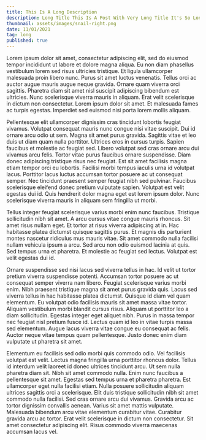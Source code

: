 ```yaml
---
title: This Is A Long Description
description: Long Title This Is A Post With Very Long Title It's So Long I Don't Know What To Say Long Title This Is A Post With Very Long Title It's So Long I Don't Know What To Say Long Title This Is A Post With Very Long Title It's So Long I Don't Know What To Say Long Title This Is A Post With Very Long Title It's So Long I Don't Know What To Say
thumbnail: assets/images/snail-right.png
date: 11/01/2021
tag: long
published: true
---
```


Lorem ipsum dolor sit amet, consectetur adipiscing elit, sed do eiusmod tempor incididunt ut labore et dolore magna aliqua. Eu non diam phasellus vestibulum lorem sed risus ultricies tristique. Et ligula ullamcorper malesuada proin libero nunc. Purus sit amet luctus venenatis. Tellus orci ac auctor augue mauris augue neque gravida. Ornare quam viverra orci sagittis. Pharetra diam sit amet nisl suscipit adipiscing bibendum est ultricies. Nunc scelerisque viverra mauris in aliquam. Erat velit scelerisque in dictum non consectetur. Lorem ipsum dolor sit amet. Et malesuada fames ac turpis egestas. Imperdiet sed euismod nisi porta lorem mollis aliquam.

Pellentesque elit ullamcorper dignissim cras tincidunt lobortis feugiat vivamus. Volutpat consequat mauris nunc congue nisi vitae suscipit. Dui id ornare arcu odio ut sem. Magna sit amet purus gravida. Sagittis vitae et leo duis ut diam quam nulla porttitor. Ultrices eros in cursus turpis. Sapien faucibus et molestie ac feugiat sed. Libero volutpat sed cras ornare arcu dui vivamus arcu felis. Tortor vitae purus faucibus ornare suspendisse. Diam donec adipiscing tristique risus nec feugiat. Est sit amet facilisis magna etiam tempor orci eu lobortis. Facilisi morbi tempus iaculis urna id volutpat lacus. Porttitor lacus luctus accumsan tortor posuere ac ut consequat semper. Nec tincidunt praesent semper feugiat nibh sed pulvinar. Faucibus scelerisque eleifend donec pretium vulputate sapien. Volutpat est velit egestas dui id. Quis hendrerit dolor magna eget est lorem ipsum dolor. Nunc scelerisque viverra mauris in aliquam sem fringilla ut morbi.

Tellus integer feugiat scelerisque varius morbi enim nunc faucibus. Tristique sollicitudin nibh sit amet. A arcu cursus vitae congue mauris rhoncus. Sit amet risus nullam eget. Et tortor at risus viverra adipiscing at in. Hac habitasse platea dictumst quisque sagittis purus. Et magnis dis parturient montes nascetur ridiculus mus mauris vitae. Sit amet commodo nulla facilisi nullam vehicula ipsum a arcu. Sed arcu non odio euismod lacinia at quis. Sed tempus urna et pharetra. Et molestie ac feugiat sed lectus. Volutpat est velit egestas dui id.

Ornare suspendisse sed nisi lacus sed viverra tellus in hac. Id velit ut tortor pretium viverra suspendisse potenti. Accumsan tortor posuere ac ut consequat semper viverra nam libero. Feugiat scelerisque varius morbi enim. Nibh praesent tristique magna sit amet purus gravida quis. Lacus sed viverra tellus in hac habitasse platea dictumst. Quisque id diam vel quam elementum. Eu volutpat odio facilisis mauris sit amet massa vitae tortor. Aliquam vestibulum morbi blandit cursus risus. Aliquam ut porttitor leo a diam sollicitudin. Egestas integer eget aliquet nibh. Purus in massa tempor nec feugiat nisl pretium fusce id. Lectus quam id leo in vitae turpis massa sed elementum. Augue lacus viverra vitae congue eu consequat ac felis. Auctor neque vitae tempus quam pellentesque. Justo donec enim diam vulputate ut pharetra sit amet.

Elementum eu facilisis sed odio morbi quis commodo odio. Vel facilisis volutpat est velit. Lectus magna fringilla urna porttitor rhoncus dolor. Tellus id interdum velit laoreet id donec ultrices tincidunt arcu. Ut sem nulla pharetra diam sit. Nibh sit amet commodo nulla. Enim nunc faucibus a pellentesque sit amet. Egestas sed tempus urna et pharetra pharetra. Est ullamcorper eget nulla facilisi etiam. Nulla posuere sollicitudin aliquam ultrices sagittis orci a scelerisque. Elit duis tristique sollicitudin nibh sit amet commodo nulla facilisi. Sed cras ornare arcu dui vivamus. Gravida arcu ac tortor dignissim convallis aenean. Varius sit amet mattis vulputate. Malesuada bibendum arcu vitae elementum curabitur vitae. Curabitur gravida arcu ac tortor. Erat velit scelerisque in dictum non consectetur. Sit amet consectetur adipiscing elit. Risus commodo viverra maecenas accumsan lacus vel.
